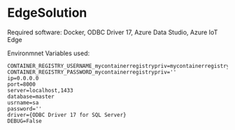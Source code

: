 # EdgeSolution


Required software: Docker, ODBC Driver 17, Azure Data Studio, Azure IoT Edge

Environmnet Variables used:
```
CONTAINER_REGISTRY_USERNAME_mycontainerregistrypriv=mycontainerregistrypriv
CONTAINER_REGISTRY_PASSWORD_mycontainerregistrypriv=''
ip=0.0.0.0
port=8000
server=localhost,1433
database=master
usrname=sa
password=''
driver={ODBC Driver 17 for SQL Server}
DEBUG=False
```
